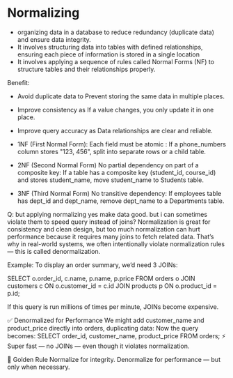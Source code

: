 # Normalizing

- organizing data in a database to reduce redundancy (duplicate data) and ensure data integrity. 
- It involves structuring data into tables with defined relationships, ensuring each piece of information is stored in a single location
- It involves applying a sequence of rules called Normal Forms (NF) to structure tables and their relationships properly.

Benefit:
- Avoid duplicate data to Prevent storing the same data in multiple places.
- Improve consistency as If a value changes, you only update it in one place.
- Improve query accuracy as	Data relationships are clear and reliable.

- 1NF (First Normal Form): 
Each field must be atomic : If a phone_numbers column stores "123, 456", split into separate rows or a child table.

- 2NF (Second Normal Form)
No partial dependency on part of a composite key: If a table has a composite key (student_id, course_id) and stores student_name, move student_name to Students table.

- 3NF (Third Normal Form)
No transitive dependency: If employees table has dept_id and dept_name, remove dept_name to a Departments table.


Q: but applying normalizing yes make data good. but i can sometimes violate them to speed query instead of joins?
Normalization is great for consistency and clean design, but too much normalization can hurt performance because it requires many joins to fetch related data. That’s why in real-world systems, we often intentionally violate normalization rules — this is called denormalization.

Example:
To display an order summary, we’d need 3 JOINs:

SELECT o.order_id, c.name, p.name, p.price FROM orders o
JOIN customers c ON o.customer_id = c.id
JOIN products p ON o.product_id = p.id;

If this query is run millions of times per minute, JOINs become expensive.

✅ Denormalized for Performance
We might add customer_name and product_price directly into orders, duplicating data:
Now the query becomes: SELECT order_id, customer_name, product_price FROM orders;
⚡ Super fast — no JOINs — even though it violates normalization.


🧠 Golden Rule
Normalize for integrity. Denormalize for performance — but only when necessary.

